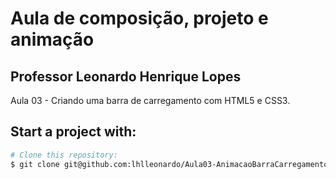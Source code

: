 <h1>Aula de composição, projeto e animação</h1>

<h2>Professor Leonardo Henrique Lopes</h2>

<p>Aula 03 - Criando uma barra de carregamento com HTML5 e CSS3.</p>

<h2>Start a project with:</h2>

```bash
# Clone this repository:
$ git clone git@github.com:lhlleonardo/Aula03-AnimacaoBarraCarregamento.git
```
